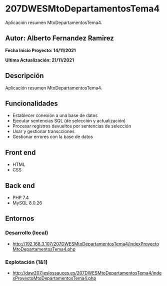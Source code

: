 # 207DWESMtoDepartamentosTema4
Aplicación resumen MtoDepartamentosTema4.

## Autor: Alberto Fernandez Ramirez

**Fecha Inicio Proyecto: 14/11/2021**

**Ultima Actualización: 21/11/2021**

## Descripción 
Aplicación resumen MtoDepartamentosTema4.

## Funcionalidades
- Establecer conexión a una base de datos
- Ejecutar sentencias SQL (de selección y actualización)
- Procesar registros devueltos por sentencias de selección
- Usar y gestionar transcciones
- Gestionar errores con la base de datos

## Front end
- HTML
- CSS

## Back end
- PHP 7.4
- MySQL 8.0.26

## Entornos
### Desarrollo (local)
-  http://192.168.3.107/207DWESMtoDepartamentosTema4/indexProyectoMtoDepartamentosTema4.php
### Explotación (1&1)
-  http://daw207.ieslossauces.es/207DWESMtoDepartamentosTema4/indexProyectoMtoDepartamentosTema4.php